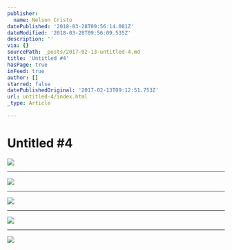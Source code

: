 ```yaml
---
publisher:
  name: Nelson Cristo
datePublished: '2018-03-28T09:56:14.081Z'
dateModified: '2018-03-28T09:56:09.535Z'
description: ''
via: {}
sourcePath: _posts/2017-02-13-untitled-4.md
title: 'Untitled #4'
hasPage: true
inFeed: true
author: []
starred: false
datePublishedOriginal: '2017-02-13T09:12:51.753Z'
url: untitled-4/index.html
_type: Article

---
```

# Untitled \#4
![](https://the-grid-user-content.s3-us-west-2.amazonaws.com/f9cd394d-04e4-45b0-afe6-c41458c209b1.jpg)

---

![](https://the-grid-user-content.s3-us-west-2.amazonaws.com/6c26de69-eac0-4798-9637-31b9810882e8.jpg)

---

![](https://the-grid-user-content.s3-us-west-2.amazonaws.com/8527e91c-da45-488a-9894-92ffe79d315b.jpg)

---

![](https://the-grid-user-content.s3-us-west-2.amazonaws.com/2a2d7f7a-c40a-413a-9743-19f66ece5caf.jpg)

---

![](https://the-grid-user-content.s3-us-west-2.amazonaws.com/82bc8fb2-700c-4ced-9448-5afa024ad280.jpg)